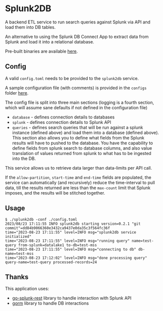 # Splunk2DB

A backend ETL service to run search queries against Splunk via API and load them into DB tables.

An alternative to using the Splunk DB Connect App to extract data from Splunk and load it into a relational database.

Pre-built binaries are available [here](https://github.com/pvik/splunk2db/releases).

## Config 

A valid `config.toml` needs to be provided to the `splunk2db` service.

A sample configuration file (with comments) is provided in the `configs` folder [here](https://github.com/pvik/splunk2db/blob/main/configs/config.toml).

The config file is split into three main sections (logging is a fourth section, which will assume sane defaults if not defined in the configuration file)

- `database` - defines connection details to databases
- `splunk` - defines connection details to Splunk API
- `queries` - defines search queries that will be run against a splunk instance (defined above) and load them into a database (defined above). This section also allows you to define what fields from the Splunk results will have to pushed to the database. You have the capability to define fields from splunk search to database columns, and also value translation of values returned from splunk to what has to be ingested into the DB.
	
This service allows us to retrieve data larger than data-limits per API call.

If the `allow-partition`, `start-time` and `end-time` fields are populated, the service can automatically (and recursively) reduce the time-interval to pull data, till the results returned are less than the `max-count` limit that Splunk imposes, and the results will be stitched together.


## Usage 

```
$ ./splunk2db -conf ./config.toml
2023/08/23 17:11:55 INFO splunk2db starting version=0.2.1 "git commit"=dd84b9066360e3432ca9437e0da35c3f564fc36f
time="2023-08-23 17:11:55" level=INFO msg="splunk2db service initialized"
time="2023-08-23 17:11:55" level=INFO msg="running query" name=test-query from-splunk=datalake1 to-db=test-mss
time="2023-08-23 17:11:55" level=INFO msg="connecting to db" db-name=test-mss
time="2023-08-23 17:12:02" level=INFO msg="done processing query" query-name=test-query processed-records=24
```

## Thanks

This application uses:

* [go-splunk-rest](https://github.com/pvik/go-splunk-rest) library to handle interaction with Splunk API
* [gorm](https://gorm.io/) library to handle DB interactions
